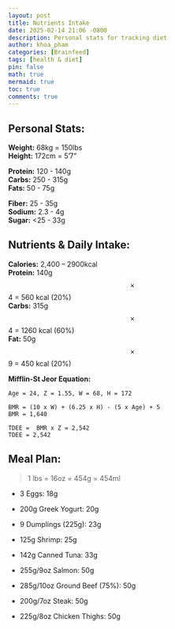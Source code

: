 ```yaml
---
layout: post
title: Nutrients Intake
date: 2025-02-14 21:06 -0800
description: Personal stats for tracking diet
author: khoa_pham
categories: [Brainfeed]
tags: [health & diet]
pin: false
math: true
mermaid: true
toc: true
comments: true
---
```


## Personal Stats:
**Weight:** 68kg = 150lbs  
**Height:** 172cm = 5’7”  

**Protein:** 120 - 140g  
**Carbs:** 250 - 315g  
**Fats:** 50 - 75g  

**Fiber:**  25 - 35g  
**Sodium:** 2.3 - 4g  
**Sugar:** <25 - 33g  


## Nutrients & Daily Intake:

**Calories:** 2,400 – 2900kcal  
**Protein:** 140g $$\times$$ 4 = 560 kcal (20%)  
**Carbs:** 315g $$\times$$ 4 = 1260 kcal (60%)  
**Fat:** 50g $$\times$$ 9 = 450 kcal (20%)  

**Mifflin-St Jeor Equation:**
```
Age = 24, Z = 1.55, W = 68, H = 172

BMR = (10 x W) + (6.25 x H) - (5 x Age) + 5
BMR = 1,640

TDEE =  BMR x Z = 2,542
TDEE = 2,542
```

## Meal Plan:
> 1 lbs = 16oz = 454g = 454ml

* 3 Eggs: 18g 
* 200g Greek Yogurt: 20g
* 9 Dumplings (225g): 23g
* 125g Shrimp: 25g
* 142g Canned Tuna: 33g

* 255g/9oz Salmon: 50g
* 285g/10oz Ground Beef (75%): 50g
* 200g/7oz Steak: 50g
* 225g/8oz Chicken Thighs: 50g